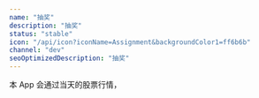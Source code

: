 ```yaml
---
name: "抽奖"
description: "抽奖"
status: "stable"
icon: "/api/icon?iconName=Assignment&backgroundColor1=ff6b6b"
channel: "dev"
seoOptimizedDescription: "抽奖"
---
```


本 App 会通过当天的股票行情，
